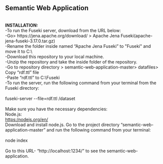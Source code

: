 <h2>Semantic Web Application </h2> <br>
<b>INSTALLATION:</b><br>
-To run the Fuseki server, download from the URL below: <br>
-Go> https://jena.apache.org/download/ > Apache Jena Fuseki(apache-jena-fuseki-3.17.0.tar.gz) <br>
-Rename the folder inside named “Apache Jena Fuseki” to "Fuseki" and move it to C:\ <br>
-Download this repository to your local machine. <br>
-Unzip the repository and take the inside folder of the repository. <br>
-Go to repository directory > semantic-web-application-master> datafiles> Copy “rdf.ttl” file<br>
-Paste “rdf.ttl” to C:\Fuseki<br>
-To run the server, run the following command from your terminal from the Fuseki directory: <br>
<br>
fuseki-server --file=rdf.ttl /dataset <br>
<br>
Make sure you have the necessary dependencies: <br>
Node.js: <br>
<a href="https:/nodejs.org/en/" >https:/nodejs.org/en/ </a><br>
Download and install node.js. Go to the project directory “semantic-web-application-master” and run the following command from your terminal: <br>
<br>
node index<br>
<br>
Go to this URL- “http://localhost:1234/” to see the semantic-web-application. <br>
